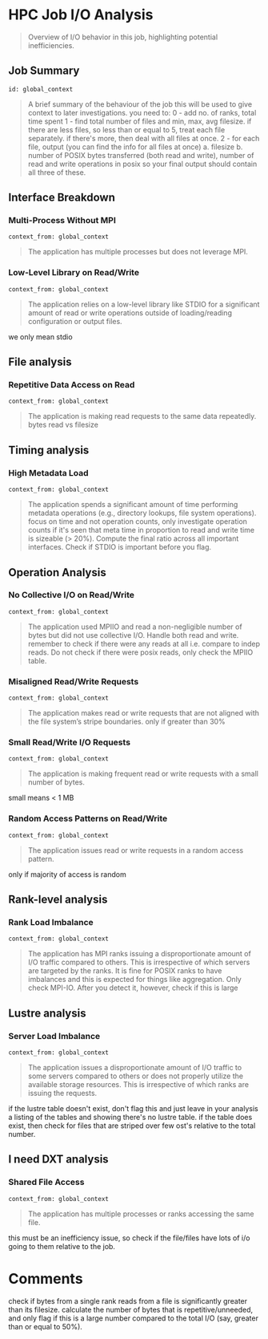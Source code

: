 # HPC Job I/O Analysis
> Overview of I/O behavior in this job, highlighting potential inefficiencies.

## Job Summary
```
id: global_context
```
> A brief summary of the behaviour of the job
this will be used to give context to later investigations. you need to:
0 - add no. of ranks, total time spent
1 - find total number of files and min, max, avg filesize. if there are less files, so less than or equal to 5, treat each file separately. if there's more, then deal with all files at once.
2 - for each file, output (you can find the info for all files at once)
    a. filesize
    b. number of POSIX bytes transferred (both read and write), number of read and write operations in posix
so your final output should contain all three of these.


## Interface Breakdown
### Multi-Process Without MPI
```
context_from: global_context
```
> The application has multiple processes but does not leverage MPI.

### Low-Level Library on Read/Write
```
context_from: global_context
```
> The application relies on a low-level library like STDIO for a significant amount of read or write operations outside of loading/reading configuration or output files.

we only mean stdio

## File analysis
### Repetitive Data Access on Read
```
context_from: global_context
```
> The application is making read requests to the same data repeatedly.
bytes read vs filesize

## Timing analysis
### High Metadata Load
```
context_from: global_context
```
> The application spends a significant amount of time performing metadata operations (e.g., directory lookups, file system operations).
focus on time and not operation counts, only investigate operation counts if it's seen that meta time in proportion to read and write time is sizeable (> 20%). Compute the final ratio across all important interfaces. Check if STDIO is important before you flag.

## Operation Analysis
### No Collective I/O on Read/Write
```
context_from: global_context
```
> The application used MPIIO and read a non-negligible number of bytes but did not use collective I/O.
Handle both read and write. remember to check if there were any reads at all i.e. compare to indep reads. Do not check if there were posix reads, only check the MPIIO table.

### Misaligned Read/Write Requests
```
context_from: global_context
```
> The application makes read or write requests that are not aligned with the file system’s stripe boundaries.
only if greater than 30%

### Small Read/Write I/O Requests
```
context_from: global_context
```
> The application is making frequent read or write requests with a small number of bytes.

small means < 1 MB

### Random Access Patterns on Read/Write
```
context_from: global_context
```
> The application issues read or write requests in a random access pattern.

only if majority of access is random

## Rank-level analysis
### Rank Load Imbalance
```
context_from: global_context
```
> The application has MPI ranks issuing a disproportionate amount of I/O traffic compared to others. This is irrespective of which servers are targeted by the ranks.
It is fine for POSIX ranks to have imbalances and this is expected for things like aggregation. Only check MPI-IO. After you detect it, however, check if this is large

## Lustre analysis
### Server Load Imbalance
```
context_from: global_context
```
> The application issues a disproportionate amount of I/O traffic to some servers compared to others or does not properly utilize the available storage resources. This is irrespective of which ranks are issuing the requests.

if the lustre table doesn't exist, don't flag this and just leave in your analysis a listing of the tables and showing there's no lustre table.
if the table does exist, then check for files that are striped over few ost's relative to the total number.


## I need DXT analysis
### Shared File Access
```
context_from: global_context
```
> The application has multiple processes or ranks accessing the same file.

this must be an inefficiency issue, so check if the file/files have lots of i/o going to them relative to the job.

# Comments

check if bytes from a single rank reads from a file is significantly greater than its filesize. calculate the number of bytes that is repetitive/unneeded, and only flag if this is a large number compared to the total I/O (say, greater than or equal to 50%).

